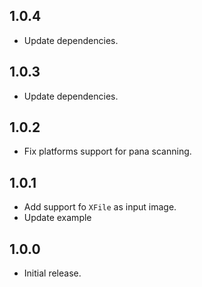## 1.0.4

* Update dependencies.

## 1.0.3

* Update dependencies.

## 1.0.2

* Fix platforms support for pana scanning.

## 1.0.1

* Add support fo `XFile` as input image.
* Update example

## 1.0.0

* Initial release.
